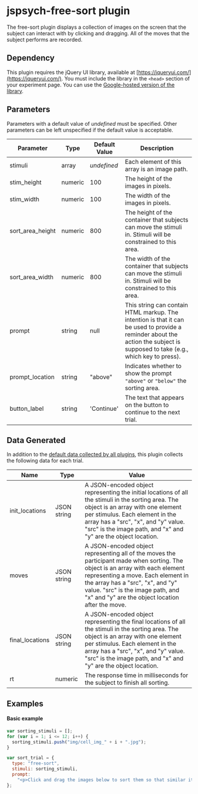 # jspsych-free-sort plugin

The free-sort plugin displays a collection of images on the screen that the subject can interact with by clicking and dragging. All of the moves that the subject performs are recorded.

## Dependency

This plugin requires the jQuery UI library, available at [https://jqueryui.com/](https://jqueryui.com/). You must include the library in the `<head>` section of your experiment page. You can use the [Google-hosted version of the library](https://developers.google.com/speed/libraries/#jquery-ui).

## Parameters

Parameters with a default value of _undefined_ must be specified. Other parameters can be left unspecified if the default value is acceptable.

| Parameter        | Type    | Default Value | Description                                                                                                                                                                  |
| ---------------- | ------- | ------------- | ---------------------------------------------------------------------------------------------------------------------------------------------------------------------------- |
| stimuli          | array   | _undefined_   | Each element of this array is an image path.                                                                                                                                 |
| stim_height      | numeric | 100           | The height of the images in pixels.                                                                                                                                          |
| stim_width       | numeric | 100           | The width of the images in pixels.                                                                                                                                           |
| sort_area_height | numeric | 800           | The height of the container that subjects can move the stimuli in. Stimuli will be constrained to this area.                                                                 |
| sort_area_width  | numeric | 800           | The width of the container that subjects can move the stimuli in. Stimuli will be constrained to this area.                                                                  |
| prompt           | string  | null          | This string can contain HTML markup. The intention is that it can be used to provide a reminder about the action the subject is supposed to take (e.g., which key to press). |
| prompt_location  | string  | "above"       | Indicates whether to show the prompt `"above"` or `"below"` the sorting area.                                                                                                |
| button_label     | string  | 'Continue'    | The text that appears on the button to continue to the next trial.                                                                                                           |

## Data Generated

In addition to the [default data collected by all plugins](overview#datacollectedbyplugins), this plugin collects the following data for each trial.

| Name            | Type        | Value                                                                                                                                                                                                                                                                                            |
| --------------- | ----------- | ------------------------------------------------------------------------------------------------------------------------------------------------------------------------------------------------------------------------------------------------------------------------------------------------ |
| init_locations  | JSON string | A JSON-encoded object representing the initial locations of all the stimuli in the sorting area. The object is an array with one element per stimulus. Each element in the array has a "src", "x", and "y" value. "src" is the image path, and "x" and "y" are the object location.              |
| moves           | JSON string | A JSON-encoded object representing all of the moves the participant made when sorting. The object is an array with each element representing a move. Each element in the array has a "src", "x", and "y" value. "src" is the image path, and "x" and "y" are the object location after the move. |
| final_locations | JSON string | A JSON-encoded object representing the final locations of all the stimuli in the sorting area. The object is an array with one element per stimulus. Each element in the array has a "src", "x", and "y" value. "src" is the image path, and "x" and "y" are the object location.                |
| rt              | numeric     | The response time in milliseconds for the subject to finish all sorting.                                                                                                                                                                                                                         |

## Examples

#### Basic example

```javascript
var sorting_stimuli = [];
for (var i = 1; i <= 12; i++) {
  sorting_stimuli.push("img/cell_img_" + i + ".jpg");
}

var sort_trial = {
  type: "free-sort",
  stimuli: sorting_stimuli,
  prompt:
    "<p>Click and drag the images below to sort them so that similar items are close together.</p>",
};
```
